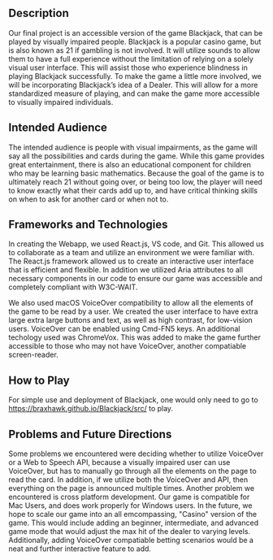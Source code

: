 ## Description
Our final project is an accessible version of the game Blackjack, that can be played by visually impaired people. Blackjack is a popular casino game, but is also known as 21 if gambling is not involved. It will utilize sounds to allow them to have a full experience without the limitation of relying on a solely visual user interface. This will assist those who experience blindness in playing Blackjack successfully. To make the game a little more involved, we will be incorporating Blackjack’s idea of a Dealer. This will allow for a more standardized measure of playing, and can make the game more accessible to visually impaired individuals. 

## Intended Audience
The intended audience is people with visual impairments, as the game will say all the possibilities and cards during the game. While this game provides great entertainment, there is also an educational component for children who may be learning basic mathematics. Because the goal of the game is to ultimately reach 21 without going over, or being too low, the player will need to know exactly what their cards add up to, and have critical thinking skills on when to ask for another card or when not to. 

## Frameworks and Technologies
In creating the Webapp, we used React.js, VS code, and Git. This allowed us to collaborate as a team and utilize an environment we were familiar with. The React.js framework allowed us to create an interactive user interface that is efficient and flexible. In addition we utilized Aria attributes to all necessary components in our code to ensure our game was accessible and completely compliant with W3C-WAIT.

We also used macOS VoiceOver compatibility to allow all the elements of the game to be read by a user. We created the user interface to have extra large extra large buttons and text, as well as high contrast, for low-vision users. VoiceOver can be enabled using Cmd-FN5 keys. An additional techology used was ChromeVox. This was added to make the game further accessible to those who may not have VoiceOver, another compatiable screen-reader.

## How to Play
For simple use and deployment of Blackjack, one would only need to go to https://braxhawk.github.io/Blackjack/src/ to play.

## Problems and Future Directions
Some problems we encountered were deciding whether to utilize VoiceOver or a Web to Speech API, because a visually impaired user can use VoiceOver, but has to manually go through all the elements on the page to read the card. In addition, if we utilize both the VoiceOver and API, then everything on the page is announced multiple times. Another problem we encountered is cross platform development. Our game is compatible for Mac Users, and does work properly for Windows users. In the future, we hope to scale our game into an all emcompassing, "Casino" version of the game. This would include adding an beginner, intermediate, and advanced game mode that would adjust the max hit of the dealer to varying levels. Additionally, adding VoiceOver compatiable betting scenarios would be a neat and further interactive feature to add.
